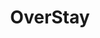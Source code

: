 ---
key: "2"
title: "OverStay"
shortDescription: "3D puzzle game."
description: ""
pageLink: "/projects/overstay"
thumbnail: "/overstay/OverStay.png"
bannerImage: "/overstay/OverStay.png"
---